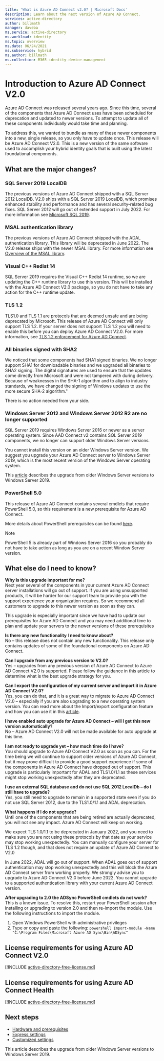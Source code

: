```yaml
---
title: 'What is Azure AD Connect v2.0? | Microsoft Docs'
description: Learn about the next version of Azure AD Connect.
services: active-directory
author: billmath
manager: daveba
ms.service: active-directory
ms.workload: identity
ms.topic: overview
ms.date: 06/24/2021
ms.subservice: hybrid
ms.author: billmath
ms.collection: M365-identity-device-management
---
```


# Introduction to Azure AD Connect V2.0 

Azure AD Connect was released several years ago.  Since this time, several of the components that Azure AD Connect uses have been scheduled for deprecation and updated to newer versions.  To attempt to update all of these components individually would take time and planning.  

To address this, we wanted to bundle as many of these newer components into a new, single release, so you only have to update once. This release will be Azure AD Connect V2.0.  This is a new version of the same software used to accomplish your hybrid identity goals that is built using the latest foundational components. 

## What are the major changes? 

### SQL Server 2019 LocalDB 

The previous versions of Azure AD Connect shipped with a SQL Server 2012 LocalDB. V2.0 ships with a SQL Server 2019 LocalDB, which promises enhanced stability and performance and has several security-related bug fixes. SQL Server 2012 will go out of extended support in July 2022. For more information see [Microsoft SQL 2019](https://www.microsoft.com/sql-server/sql-server-2019).

### MSAL authentication library 

The previous versions of Azure AD Connect shipped with the ADAL authentication library. This library will be deprecated in June 2022. The V2.0 release ships with the newer MSAL library. For more information see [Overview of the MSAL library](../../active-directory/develop/msal-overview.md).

### Visual C++ Redist 14 

SQL Server 2019 requires the Visual C++ Redist 14 runtime, so we are updating the C++ runtime library to use this version. This will be installed with the Azure AD Connect V2.0 package, so you do not have to take any action for the C++ runtime update. 

### TLS 1.2 

TLS1.0 and TLS 1.1 are protocols that are deemed unsafe and are being deprecated by Microsoft. This release of Azure AD Connect will only support TLS 1.2. If your server does not support TLS 1.2 you will need to enable this before you can deploy Azure AD Connect V2.0. For more information, see [TLS 1.2 enforcement for Azure AD Connect](reference-connect-tls-enforcement.md).

### All binaries signed with SHA2 

We noticed that some components had SHA1 signed binaries. We no longer support SHA1 for downloadable binaries and we upgraded all binaries to SHA2 signing. The digital signatures are used to ensure that the updates come directly from Microsoft and were not tampered with during delivery. Because of weaknesses in the SHA-1 algorithm and to align to industry standards, we have changed the signing of Windows updates to use the more secure SHA-2 algorithm."  

There is no action needed from your side. 

### Windows Server 2012 and Windows Server 2012 R2 are no longer supported 

SQL Server 2019 requires Windows Server 2016 or newer as a server operating system. Since AAD Connect v2 contains SQL Server 2019 components, we no longer can support older Windows Server versions.  

You cannot install this version on an older Windows Server version. We suggest you upgrade your Azure AD Connect server to Windows Server 2019, which is the most recent version of the Windows Server operating system. 

This [article](https://docs.microsoft.com/windows-server/get-started-19/install-upgrade-migrate-19) describes the upgrade from older Windows Server versions to Windows Server 2019. 

### PowerShell 5.0 

This release of Azure AD Connect contains several cmdlets that require PowerShell 5.0, so this requirement is a new prerequisite for Azure AD Connect.  

More details about PowerShell prerequisites can be found [here](https://docs.microsoft.com/powershell/scripting/windows-powershell/install/windows-powershell-system-requirements?view=powershell-7.1#windows-powershell-50).

 >[!NOTE]
 >PowerShell 5 is already part of Windows Server 2016 so you probably do not have to take action as long as you are on a recent Window Server version. 

## What else do I need to know? 


**Why is this upgrade important for me?** </br>
Next year several of the components in your current Azure AD Connect server installations will go out of support. If you are using unsupported products, it will be harder for our support team to provide you with the support experience your organization requires. So we recommend all customers to upgrade to this newer version as soon as they can. 

This upgrade is especially important since we have had to update our prerequisites for Azure AD Connect and you may need additional time to plan and update your servers to the newer versions of these prerequisites 

**Is there any new functionality I need to know about?** </br>
No – this release does not contain any new functionality. This release only contains updates of some of the foundational components on Azure AD Connect. 

**Can I upgrade from any previous version to V2.0?** </br>
Yes – upgrades from any previous version of Azure AD Connect to Azure AD Connect V2.0 is supported. Please follow the guidance in this article to determine what is the best upgrade strategy for you. 

**Can I export the configuration of my current server and import it in Azure AD Connect V2.0?** </br>
Yes, you can do that, and it is a great way to migrate to Azure AD Connect V2.0 – especially if you are also upgrading to a new operating system version. You can read more about the Import/export configuration feature and how you can use it in this [article](how-to-connect-import-export-config.md). 

**I have enabled auto upgrade for Azure AD Connect – will I get this new version automatically?** </br> 
No – Azure AD Connect V2.0 will not be made available for auto upgrade at this time. 

**I am not ready to upgrade yet – how much time do I have?** </br>
You should upgrade to Azure AD Connect V2.0 as soon as you can. For the time being we will continue to support older versions of Azure AD Connect, but it may prove difficult to provide a good support experience if some of the components in Azure AD Connect have dropped out of support. This upgrade is particularly important for ADAL and TLS1.0/1.1 as these services might stop working unexpectedly after they are deprecated. 

**I use an external SQL database and do not use SQL 2012 LocalDb – do I still have to upgrade?** </br>
Yes, you still need to upgrade to remain in a supported state even if you do not use SQL Server 2012, due to the TLS1.0/1.1 and ADAL deprecation. 

**What happens if I do not upgrade?** </br>
Until one of the components that are being retired are actually deprecated, you will not see any impact. Azure AD Connect will keep on working. 

We expect TLS 1.0/1.1 to be deprecated in January 2022, and you need to make sure you are not using these protocols by that date as your service may stop working unexpectedly. You can manually configure your server for TLS 1.2 though, and that does not require an update of Azure AD Connect to V2.0 

In June 2022, ADAL will go out of support. When ADAL goes out of support authentication may stop working unexpectedly and this will block the Azure AD Connect server from working properly. We strongly advise you to upgrade to Azure AD Connect V2.0 before June 2022. You cannot upgrade to a supported authentication library with your current Azure AD Connect version. 

**After upgrading to 2.0 the ADSync PowerShell cmdlets do not work?** </br>
This is a known issue.  To resolve this, restart your PowerShell session after installing or upgrading to version 2.0 and then re-import the module.  Use the following instructions to import the module.
 
 1.  Open Windows PowerShell with administrative privileges
 2.  Type or copy and paste the following: 
    ``` powershell
              Import-module -Name "C:\Program Files\Microsoft Azure AD Sync\Bin\ADSync"
    ```
 

## License requirements for using Azure AD Connect V2.0

[!INCLUDE [active-directory-free-license.md](../../../includes/active-directory-free-license.md)]

## License requirements for using Azure AD Connect Health
[!INCLUDE [active-directory-free-license.md](../../../includes/active-directory-p1-license.md)]

## Next steps

- [Hardware and prerequisites](how-to-connect-install-prerequisites.md) 
- [Express settings](how-to-connect-install-express.md)
- [Customized settings](how-to-connect-install-custom.md)

This article describes the upgrade from older Windows Server versions to Windows Server 2019. 